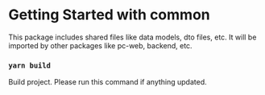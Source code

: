 # Getting Started with common

This package includes shared files like data models, dto files, etc.
It will be imported by other packages like pc-web, backend, etc.

### `yarn build`

Build project. Please run this command if anything updated.